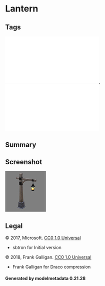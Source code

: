 # Lantern

## Tags

![core](../../Models-core.md), ![testing](../../Models-testing.md)

## Summary

 

## Screenshot

![screenshot](screenshot/screenshot.jpg)

## Legal

&copy; 2017, Microsoft. [CC0 1.0 Universal](https://creativecommons.org/publicdomain/zero/1.0/legalcode)

 - sbtron for Initial version

&copy; 2018, Frank Galligan. [CC0 1.0 Universal](https://creativecommons.org/publicdomain/zero/1.0/legalcode)

 - Frank Galligan for Draco compression

#### Generated by modelmetadata 0.21.28